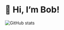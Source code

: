 # 👋 Hi, I’m Bob! 

![GitHub stats](https://github-readme-stats.vercel.app/api?username=3bobchen&count_private=true&show_icons=true&include_all_commits=true&hide_rank=true)
